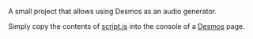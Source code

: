 A small project that allows using Desmos as an audio generator.

Simply copy the contents of [script.js](script.js) into the console of a [Desmos](https://www.desmos.com/calculator) page.
